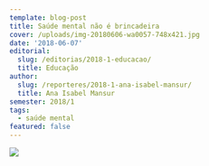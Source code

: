 ```yaml
---
template: blog-post
title: Saúde mental não é brincadeira
cover: /uploads/img-20180606-wa0057-748x421.jpg
date: '2018-06-07'
editorial:
  slug: /editorias/2018-1-educacao/
  title: Educação
author:
  slug: /reporteres/2018-1-ana-isabel-mansur/
  title: Ana Isabel Mansur
semester: 2018/1
tags:
  - saúde mental
featured: false
---
```

![](/uploads/img-20180606-wa0057.jpg)
